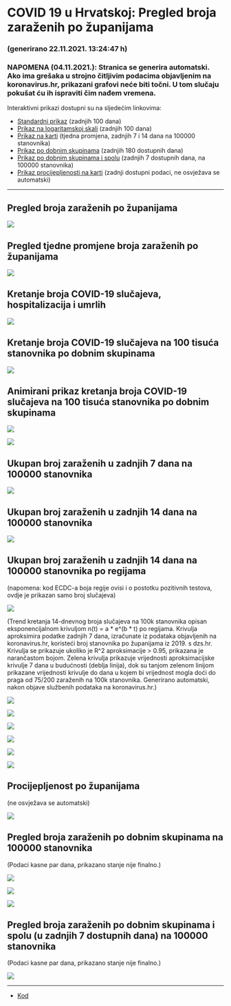 # COVID 19 u Hrvatskoj: Pregled broja zaraženih po županijama

### (generirano 22.11.2021. 13:24:47 h)

### NAPOMENA (04.11.2021.): Stranica se generira automatski. Ako ima grešaka u strojno čitljivim podacima objavljenim na koronavirus.hr, prikazani grafovi neće biti točni. U tom slučaju pokušat ću ih ispraviti čim nađem vremena.

Interaktivni prikazi dostupni su na sljedećim linkovima:

- [Standardni prikaz](html/index.html) (zadnjih 100 dana)
- [Prikaz na logaritamskoj skali](html/index_log.html) (zadnjih 100 dana)
- [Prikaz na karti](html/index_map.html) (tjedna promjena, zadnjih 7 i 14 dana na 100000 stanovnika)
- [Prikaz po dobnim skupinama](html/index_per_age.html) (zadnjih 180 dostupnih dana)
- [Prikaz po dobnim skupinama i spolu](html/index_pyramid.html) (zadnjih 7 dostupnih dana, na 100000 stanovnika)
- [Prikaz procijepljenosti na karti](html/index_vaccination.html) (zadnji dostupni podaci, ne osvježava se automatski)

-----

## Pregled broja zaraženih po županijama

![](img/2021_11_21_line_plots.png)

## Pregled tjedne promjene broja zaraženih po županijama

![](img/2021_11_21_map.png)

## Kretanje broja COVID-19 slučajeva, hospitalizacija i umrlih

![](img/2021_11_21_cases_hospitalisations_deaths.png)

## Kretanje broja COVID-19 slučajeva na 100 tisuća stanovnika po dobnim skupinama

![](img/2021_11_21_cases_per_age_group_lines.png)

## Animirani prikaz kretanja broja COVID-19 slučajeva na 100 tisuća stanovnika po dobnim skupinama

![](img/2021_11_21anim_aug_1200.gif)

![](img/anim_cases_2021_11_21_vs_2020.gif)

## Ukupan broj zaraženih u zadnjih 7 dana na 100000 stanovnika

![](img/2021_11_21_map_7_day_per_100k.png)

## Ukupan broj zaraženih u zadnjih 14 dana na 100000 stanovnika

![](img/2021_11_21_map_14_day_per_100k.png)

## Ukupan broj zaraženih u zadnjih 14 dana na 100000 stanovnika po regijama

(napomena: kod ECDC-a boja regije ovisi i o postotku pozitivnih testova, ovdje je prikazan samo broj slučajeva)

![](img/2021_11_21_map_14_day_per_100k_region.png)

(Trend kretanja 14-dnevnog broja slučajeva na 100k stanovnika opisan eksponencijalnom krivuljom n(t) = a * e^(b * t) po regijama. Krivulja aproksimira podatke zadnjih 7 dana, izračunate iz podataka objavljenih na koronavirus.hr, koristeći broj stanovnika po županijama iz 2019. s dzs.hr. Krivulja se prikazuje ukoliko je R^2 aproksimacije > 0.95, prikazana je narančastom bojom. Zelena krivulja prikazuje vrijednosti aproksimacijske krivulje 7 dana u budućnosti (deblja linija), dok su tanjom zelenom linijom prikazane vrijednosti krivulje do dana u kojem bi vrijednost mogla doći do praga od 75/200 zaraženih na 100k stanovnika. Generirano automatski, nakon objave službenih podataka na koronavirus.hr.)

![](img/2021_11_21_current_Jadranska_Hrvatska.png)

![](img/2021_11_21_current_Panonska_Hrvatska.png)

![](img/2021_11_21_current_Grad_Zagreb.png)

![](img/2021_11_21_current_Sjeverna_Hrvatska.png)

![](img/2021_11_21_current_Republika_Hrvatska.png)

![](img/2021_11_21_cases_hospitalisations_deaths_Republika_Hrvatska.png)

## Procijepljenost po županijama

(ne osvježava se automatski)

![](img/2021_11_21_vaccination.png)

## Pregled broja zaraženih po dobnim skupinama na 100000 stanovnika

(Podaci kasne par dana, prikazano stanje nije finalno.)

![](img/2021_11_21_per_age_group.png)

![](img/2021_11_21_per_age_group_all_0.png)

![](img/2021_11_21_per_age_group_all_1.png)

## Pregled broja zaraženih po dobnim skupinama i spolu (u zadnjih 7 dostupnih dana) na 100000 stanovnika

(Podaci kasne par dana, prikazano stanje nije finalno.)

![](img/2021_11_21_pyramid.png)

-----

- [Kod](https://github.com/ppalasek/covid_plots_croatia)

